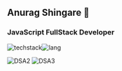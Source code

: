 ## Anurag Shingare 👋
### JavaScript FullStack Developer

![techstack](https://github.com/user-attachments/assets/cb6b8ec2-247a-467e-a943-de77810ed7a5)![lang](https://github.com/user-attachments/assets/e1988fef-c4e9-42c7-843d-32875c71535d)

![DSA2](https://github.com/user-attachments/assets/365c9c81-3b6f-4e13-84d5-d90293bc1f97)
![DSA3](https://github.com/user-attachments/assets/e88c9e04-66e2-4108-b6e0-0316d5af48a8)

